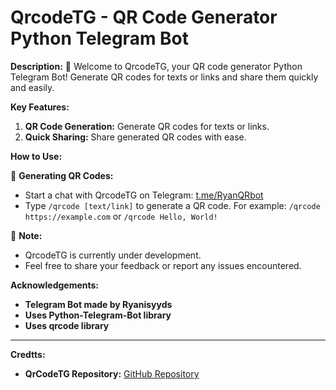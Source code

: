# QrcodeTG - QR Code Generator Python Telegram Bot

**Description:**
🚀 Welcome to QrcodeTG, your QR code generator Python Telegram Bot! Generate QR codes for texts or links and share them quickly and easily.

**Key Features:**
1. **QR Code Generation:** Generate QR codes for texts or links.
2. **Quick Sharing:** Share generated QR codes with ease.

**How to Use:**

🔗 **Generating QR Codes:**
   - Start a chat with QrcodeTG on Telegram: [t.me/RyanQRbot](https://t.me/RyanQRbot)
   - Type `/qrcode [text/link]` to generate a QR code. For example: `/qrcode https://example.com` or `/qrcode Hello, World!`

🚧 **Note:**
   - QrcodeTG is currently under development.
   - Feel free to share your feedback or report any issues encountered.

**Acknowledgements:**
- **Telegram Bot made by Ryanisyyds**
- **Uses Python-Telegram-Bot library**
- **Uses qrcode library**

---

**Credtts:**
- **QrCodeTG Repository:** [GitHub Repository](https://github.com/RyanisyydsTT/QRcodeTG)
